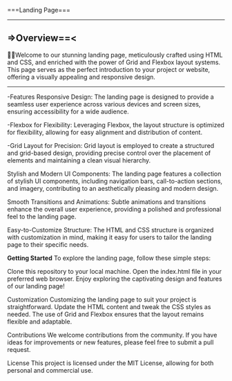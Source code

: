 ===Landing Page===
______________________________________________


=>Overview==<
-------------------------------
👋👋Welcome to our stunning landing page, meticulously crafted using HTML and CSS, and enriched with the power of Grid and Flexbox layout systems. This page serves as the perfect introduction to your project or website, offering a visually appealing and responsive design.

------------------------
-Features
Responsive Design: The landing page is designed to provide a seamless user experience across various devices and screen sizes, ensuring accessibility for a wide audience.

-Flexbox for Flexibility: Leveraging Flexbox, the layout structure is optimized for flexibility, allowing for easy alignment and distribution of content.

-Grid Layout for Precision: Grid layout is employed to create a structured and grid-based design, providing precise control over the placement of elements and maintaining a clean visual hierarchy.

Stylish and Modern UI Components: The landing page features a collection of stylish UI components, including navigation bars, call-to-action sections, and imagery, contributing to an aesthetically pleasing and modern design.

Smooth Transitions and Animations: Subtle animations and transitions enhance the overall user experience, providing a polished and professional feel to the landing page.

Easy-to-Customize Structure: The HTML and CSS structure is organized with customization in mind, making it easy for users to tailor the landing page to their specific needs.

**Getting Started**
To explore the landing page, follow these simple steps:

Clone this repository to your local machine.
Open the index.html file in your preferred web browser.
Enjoy exploring the captivating design and features of our landing page!

Customization
Customizing the landing page to suit your project is straightforward. Update the HTML content and tweak the CSS styles as needed. The use of Grid and Flexbox ensures that the layout remains flexible and adaptable.

Contributions
We welcome contributions from the community. If you have ideas for improvements or new features, please feel free to submit a pull request.

License
This project is licensed under the MIT License, allowing for both personal and commercial use.
